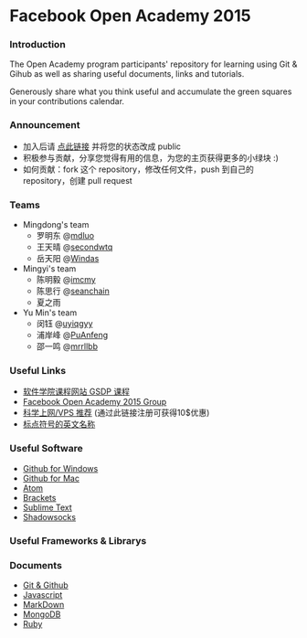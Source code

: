 # Facebook Open Academy 2015

### Introduction

The Open Academy program participants' repository for learning using Git & Gihub as well as sharing useful documents, links and tutorials.

Generously share what you think useful and accumulate the green squares in your contributions calendar.

### Announcement

* 加入后请 [点此链接](https://github.com/orgs/scuol/people) 并将您的状态改成 public
* 积极参与贡献，分享您觉得有用的信息，为您的主页获得更多的小绿块 :)
* 如何贡献：fork 这个 repository，修改任何文件，push 到自己的 repository，创建 pull request

### Teams

* Mingdong's team
  * 罗明东 @[mdluo](https://github.com/mdluo)
  * 王天晴 @[secondwtq](https://github.com/secondwtq)
  * 岳天阳 @[Windas](https://github.com/Windas)
* Mingyi's team
  * 陈明毅 @[imcmy](https://github.com/imcmy)
  * 陈思行 @[seanchain](https://github.com/seanchain)
  * 夏之雨
* Yu Min's team
  * 闵钰   @[uyiqgyy](https://github.com/uyiqgyy) 
  * 浦岸峰 @[PuAnfeng](https://github.com/PuAnfeng)
  * 邵一鸣 @[mrrllbb](https://github.com/mrrllbb)

### Useful Links

* [软件学院课程网站 GSDP 课程](http://swjx.scu.edu.cn/moodle/course/view.php?id=6322)
* [Facebook Open Academy 2015 Group](https://www.facebook.com/groups/1382084198753265/)
* [科学上网/VPS 推荐](https://www.digitalocean.com/?refcode=e3acd48547b7) (通过此链接注册可获得10$优惠)
* [标点符号的英文名称](http://www.ruanyifeng.com/blog/2007/07/english_punctuation.html)

### Useful Software

* [Github for Windows](https://windows.github.com/)
* [Github for Mac](https://mac.github.com/)
* [Atom](https://atom.io/)
* [Brackets](http://brackets.io/)
* [Sublime Text](http://www.sublimetext.com/3)
* [Shadowsocks](http://shadowsocks.org/)

### Useful Frameworks & Librarys


### Documents

* [Git & Github](https://github.com/scuol/open-academy-2015/blob/master/document/git.md)
* [Javascript](https://github.com/scuol/open-academy-2015/blob/master/document/javascript.md)
* [MarkDown](https://github.com/scuol/open-academy-2015/blob/master/document/markdown.md)
* [MongoDB](https://github.com/scuol/open-academy-2015/blob/master/document/mongodb.md)
* [Ruby](https://github.com/scuol/open-academy-2015/blob/master/document/ruby.md)

